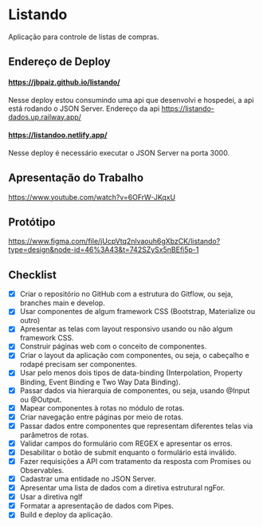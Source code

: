 # Listando
Aplicação para controle de listas de compras.

## Endereço de Deploy

#### https://jbpaiz.github.io/listando/
Nesse deploy estou consumindo uma api que desenvolvi e hospedei, a api está rodando o JSON Server.
Endereço da api https://listando-dados.up.railway.app/

#### https://listandoo.netlify.app/
Nesse deploy é necessário executar o JSON Server na porta 3000.

## Apresentação do Trabalho
https://www.youtube.com/watch?v=6OFrW-JKqxU

## Protótipo

https://www.figma.com/file/jUcpVtq2nlvaouh6gXbzCK/listando?type=design&node-id=46%3A43&t=742SZySx5nBEfi5p-1

## Checklist

- [x] Criar o repositório no GitHub com a estrutura do Gitflow, ou seja, branches main e develop.
- [x] Usar componentes de algum framework CSS (Bootstrap, Materialize ou outro)
- [x] Apresentar as telas com layout responsivo usando ou não algum framework CSS.
- [x] Construir páginas web com o conceito de componentes.
- [x] Criar o layout da aplicação com componentes, ou seja, o cabeçalho e rodapé precisam ser componentes.
- [x] Usar pelo menos dois tipos de data-binding (Interpolation, Property Binding, Event Binding e Two Way Data Binding).
- [x] Passar dados via hierarquia de componentes, ou seja, usando @Input ou @Output.
- [x] Mapear componentes à rotas no módulo de rotas.
- [x] Criar navegação entre páginas por meio de rotas.
- [x] Passar dados entre componentes que representam diferentes telas via parâmetros de rotas.
- [x] Validar campos do formulário com REGEX e apresentar os erros.
- [x] Desabilitar o botão de submit enquanto o formulário está inválido.
- [x] Fazer requisições a API com tratamento da resposta com Promises ou Observables.
- [x] Cadastrar uma entidade no JSON Server.
- [x] Apresentar uma lista de dados com a diretiva estrutural ngFor.
- [x] Usar a diretiva ngIf
- [x] Formatar a apresentação de dados com Pipes.
- [x] Build e deploy da aplicação.
